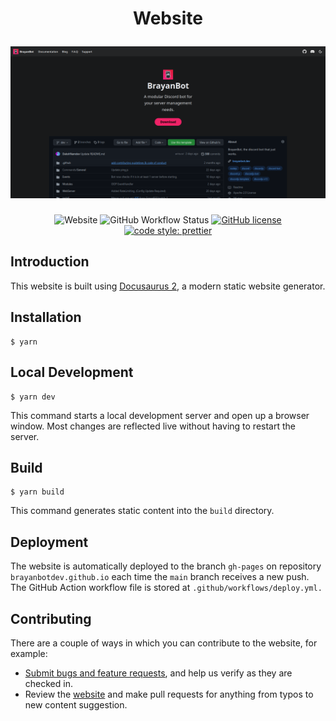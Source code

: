 <h1 align="center">
    <p align="center">Website</p>
    <a href="https://brayanbot.dev"><img src="./static/img/pages/website-mockup.png" alt="Website"></a>
</h1>

<p align="center">
    <img alt="Website" src="https://img.shields.io/website?url=https%3A%2F%2Fbrayanbot.dev">
    <img alt="GitHub Workflow Status" src="https://img.shields.io/github/workflow/status/brayanbotdev/brayanbot.dev/deploy">
    <a href="https://github.com/runletapp/website/blob/dev/LICENSE"><img alt="GitHub license" src="https://img.shields.io/github/license/brayanbotdev/brayanbot.dev"></a>
    <a href= "https://github.com/prettier/prettier"><img alt="code style: prettier" src="https://img.shields.io/badge/code_style-prettier-ff69b4.svg"></a>
</p>

## Introduction

This website is built using [Docusaurus 2](https://v2.docusaurus.io/), a modern static website generator.

## Installation

```
$ yarn
```

## Local Development

```
$ yarn dev
```

This command starts a local development server and open up a browser window. Most changes are reflected live without having to restart the server.

## Build

```
$ yarn build
```

This command generates static content into the `build` directory.

## Deployment

The website is automatically deployed to the branch `gh-pages` on repository `brayanbotdev.github.io` each time the `main` branch receives a new push. The GitHub Action workflow file is stored at `.github/workflows/deploy.yml.`

## Contributing

There are a couple of ways in which you can contribute to the website, for example:

- [Submit bugs and feature requests](https://github.com/brayanbotdev/brayanbot.dev), and help us verify as they are checked in.
- Review the [website](https://brayanbot.dev) and make pull requests for anything from typos to new content suggestion.
